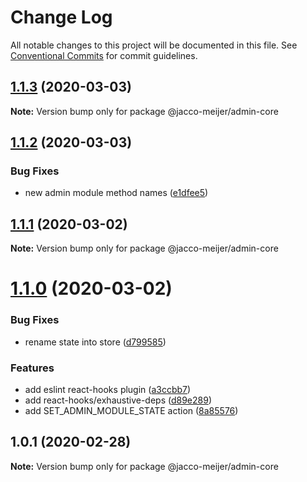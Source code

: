 # Change Log

All notable changes to this project will be documented in this file.
See [Conventional Commits](https://conventionalcommits.org) for commit guidelines.

## [1.1.3](https://github.com/jaccomeijer/wheelroom/compare/@jacco-meijer/admin-core@1.1.2...@jacco-meijer/admin-core@1.1.3) (2020-03-03)

**Note:** Version bump only for package @jacco-meijer/admin-core





## [1.1.2](https://github.com/jaccomeijer/wheelroom/compare/@jacco-meijer/admin-core@1.1.1...@jacco-meijer/admin-core@1.1.2) (2020-03-03)


### Bug Fixes

* new admin module method names ([e1dfee5](https://github.com/jaccomeijer/wheelroom/commit/e1dfee5))





## [1.1.1](https://github.com/jaccomeijer/wheelroom/compare/@jacco-meijer/admin-core@1.1.0...@jacco-meijer/admin-core@1.1.1) (2020-03-02)

**Note:** Version bump only for package @jacco-meijer/admin-core





# [1.1.0](https://github.com/jaccomeijer/wheelroom/compare/@jacco-meijer/admin-core@1.0.1...@jacco-meijer/admin-core@1.1.0) (2020-03-02)


### Bug Fixes

* rename state into store ([d799585](https://github.com/jaccomeijer/wheelroom/commit/d79958565e06162b525d0fbaccf505d862bb084a))


### Features

* add eslint react-hooks plugin ([a3ccbb7](https://github.com/jaccomeijer/wheelroom/commit/a3ccbb7f87ba49acb13f22082af552e7d4af74ba))
* add react-hooks/exhaustive-deps ([d89e289](https://github.com/jaccomeijer/wheelroom/commit/d89e28901b158d1ef191958a18280d926c08fd7a))
* add SET_ADMIN_MODULE_STATE action ([8a85576](https://github.com/jaccomeijer/wheelroom/commit/8a855760585a5955f17d9b4f4049b5e21618cd86))





## 1.0.1 (2020-02-28)

**Note:** Version bump only for package @jacco-meijer/admin-core
